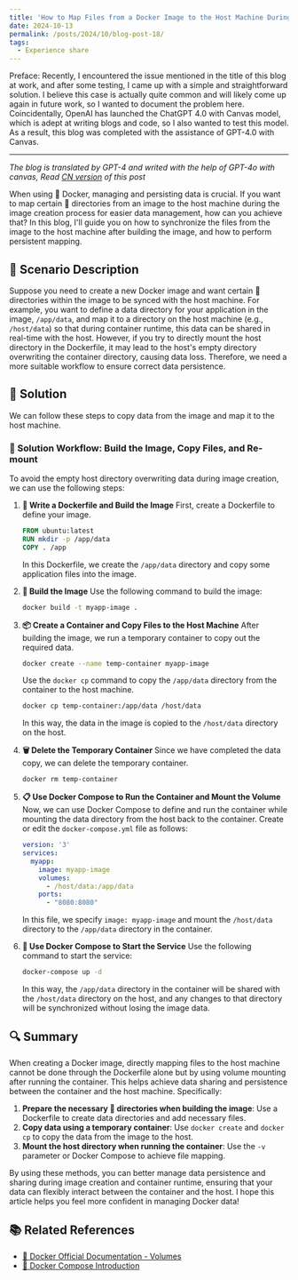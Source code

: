 ```yaml
---
title: 'How to Map Files from a Docker Image to the Host Machine During Image Creation?'
date: 2024-10-13
permalink: /posts/2024/10/blog-post-18/
tags:
  - Experience share
---
```


Preface: Recently, I encountered the issue mentioned in the title of this blog at work, and after some testing, I came up with a simple and straightforward solution. I believe this case is actually quite common and will likely come up again in future work, so I wanted to document the problem here. Coincidentally, OpenAI has launched the ChatGPT 4.0 with Canvas model, which is adept at writing blogs and code, so I also wanted to test this model. As a result, this blog was completed with the assistance of GPT-4.0 with Canvas.

------
*The blog is translated by GPT-4 and writed with the help of GPT-4o with canvas, Read [CN version](https://yqwang96.github.io/cnposts/2024/10/blog-post-18/) of this post*

When using 🐳 Docker, managing and persisting data is crucial. If you want to map certain 📁 directories from an image to the host machine during the image creation process for easier data management, how can you achieve that? In this blog, I'll guide you on how to synchronize the files from the image to the host machine after building the image, and how to perform persistent mapping.


## 📝 Scenario Description
Suppose you need to create a new Docker image and want certain 📁 directories within the image to be synced with the host machine. For example, you want to define a data directory for your application in the image, `/app/data`, and map it to a directory on the host machine (e.g., `/host/data`) so that during container runtime, this data can be shared in real-time with the host. However, if you try to directly mount the host directory in the Dockerfile, it may lead to the host's empty directory overwriting the container directory, causing data loss. Therefore, we need a more suitable workflow to ensure correct data persistence.

## 🔧 Solution
We can follow these steps to copy data from the image and map it to the host machine.

### 📂 Solution Workflow: Build the Image, Copy Files, and Re-mount
To avoid the empty host directory overwriting data during image creation, we can use the following steps:

1. **📝 Write a Dockerfile and Build the Image**
   First, create a Dockerfile to define your image.
   ```dockerfile
   FROM ubuntu:latest
   RUN mkdir -p /app/data
   COPY . /app
   ```
   In this Dockerfile, we create the `/app/data` directory and copy some application files into the image.

2. **🔨 Build the Image**
   Use the following command to build the image:
   ```bash
   docker build -t myapp-image .
   ```

3. **📦 Create a Container and Copy Files to the Host Machine**
   After building the image, we run a temporary container to copy out the required data.
   ```bash
   docker create --name temp-container myapp-image
   ```
   Use the `docker cp` command to copy the `/app/data` directory from the container to the host machine.
   ```bash
   docker cp temp-container:/app/data /host/data
   ```
   In this way, the data in the image is copied to the `/host/data` directory on the host.

4. **🗑️ Delete the Temporary Container**
   Since we have completed the data copy, we can delete the temporary container.
   ```bash
   docker rm temp-container
   ```

5. **📋 Use Docker Compose to Run the Container and Mount the Volume**
   Now, we can use Docker Compose to define and run the container while mounting the data directory from the host back to the container.
   Create or edit the `docker-compose.yml` file as follows:
   ```yaml
   version: '3'
   services:
     myapp:
       image: myapp-image
       volumes:
         - /host/data:/app/data
       ports:
         - "8080:8080"
   ```
   In this file, we specify `image: myapp-image` and mount the `/host/data` directory to the `/app/data` directory in the container.

6. **🚀 Use Docker Compose to Start the Service**
   Use the following command to start the service:
   ```bash
   docker-compose up -d
   ```
   In this way, the `/app/data` directory in the container will be shared with the `/host/data` directory on the host, and any changes to that directory will be synchronized without losing the image data.

## 🔍 Summary
When creating a Docker image, directly mapping files to the host machine cannot be done through the Dockerfile alone but by using volume mounting after running the container. This helps achieve data sharing and persistence between the container and the host machine. Specifically:

1. **Prepare the necessary 📁 directories when building the image**: Use a Dockerfile to create data directories and add necessary files.
2. **Copy data using a temporary container**: Use `docker create` and `docker cp` to copy the data from the image to the host.
3. **Mount the host directory when running the container**: Use the `-v` parameter or Docker Compose to achieve file mapping.

By using these methods, you can better manage data persistence and sharing during image creation and container runtime, ensuring that your data can flexibly interact between the container and the host. I hope this article helps you feel more confident in managing Docker data!

## 📚 Related References
- [🐳 Docker Official Documentation - Volumes](https://docs.docker.com/storage/volumes/)
- [📝 Docker Compose Introduction](https://docs.docker.com/compose/)
